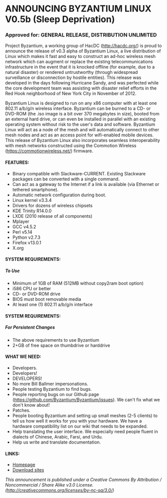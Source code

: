 # ANNOUNCING BYZANTIUM LINUX V0.5b (Sleep Deprivation)
### Approved for: GENERAL RELEASE, DISTRIBUTION UNLIMITED

Project Byzantium, a working group of HacDC (http://hacdc.org/) is proud to announce the release of v0.3 alpha of Byzantium Linux, a live distribution of Linux which makes it fast and easy to construct an ad-hoc wireless mesh network which can augment or replace the existing telecommunications infrastructure in the event that it is knocked offline (for example, due to a natural disaster) or rendered untrustworthy (through widespread surveillance or disconnection by hostile entities). This release was developed in the days following Hurricane Sandy, and was perfected while the core development team was assisting with disaster relief efforts in the Red Hook neighborhood of New York City in November of 2012.

Byzantium Linux is designed to run on any x86 computer with at least one 802.11 a/b/g/n wireless interface. Byzantium can be burned to a CD- or DVD-ROM (the .iso image is a bit over 370 megabytes in size), booted from an external hard drive, or can even be installed in parallel with an existing operating system without risk to the user's data and software. Byzantium Linux will act as a node of the mesh and will automatically connect to other mesh nodes and act as an access point for wifi-enabled mobile devices. This release of Byzantium Linux also incorporates seamless interoperability with mesh networks constructed using the Commotion Wireless (https://commotionwireless.net/) firmware.

#### FEATURES:
- Binary compatible with Slackware-CURRENT. Existing Slackware packages can be converted with a single command.
- Can act as a gateway to the Internet if a link is available (via Ethernet or tethered smartphone).
- Automatic network configuration during boot.
- Linux kernel v3.3.4
- Drivers for dozens of wireless chipsets
- KDE Trinity R14.0.0
- LXDE (2010 release of all components)
- Mplayer
- GCC v4.5.2
- Perl v5.14
- Python v2.7.3
- Firefox v13.0.1
- X.org

#### SYSTEM REQUIREMENTS:
##### To Use
- Minimum of 1GB of RAM (512MB without copy2ram boot option)
- i586 CPU or better
- CD- or DVD-ROM drive
- BIOS must boot removable media
- At least one (1) 802.11 a/b/g/n interface

#### SYSTEM REQUIREMENTS:
##### For Persistent Changes
- The above requirements to use Byzantium
- 2+GB of free space on thumbdrive or harddrive

#### WHAT WE NEED:
- Developers.
- Developers!
- DEVELOPERS!
- No more Bill Ballmer impersonations.
- People testing Byzantium to find bugs.
- People reporting bugs on our Github page (https://github.com/Byzantium/Byzantium/issues). We can't fix what we don't know about!
- Patches.
- People booting Byzantium and setting up small meshes (2-5 clients) to tell us how well it works for you with your hardware. We have a hardware compatibility list on our wiki that needs to be expanded.
- Help translating the user interface. We especially need people fluent in dialects of Chinese, Arabic, Farsi, and Urdu.
- Help us write and translate documentation.

#### LINKS:
- [Homepage](http://project-byzantium.org/)
- [Download sites](http://project-byzantium.org/download/)

*This announcement is published under a Creative Commons By Attribution / Noncommercial / Share Alike v3.0 License. (http://creativecommons.org/licenses/by-nc-sa/3.0/)*
